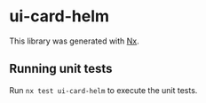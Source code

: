 # ui-card-helm

This library was generated with [Nx](https://nx.dev).


## Running unit tests

Run `nx test ui-card-helm` to execute the unit tests.

